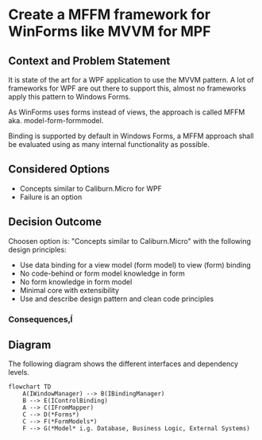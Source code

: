# Create a MFFM framework for WinForms like MVVM for MPF

## Context and Problem Statement

It is state of the art for a WPF application to use the MVVM pattern. A lot of frameworks for WPF are out there to support this, almost no frameworks apply this pattern to Windows Forms.

As WinForms uses forms instead of views, the approach is called MFFM aka. model-form-formmodel.

Binding is supported by default in Windows Forms, a MFFM approach shall be evaluated using as many internal functionality as possible.

## Considered Options

* Concepts similar to Caliburn.Micro for WPF
* Failure is an option

## Decision Outcome

Choosen option is: "Concepts similar to Caliburn.Micro" with the following design principles:

* Use data binding for a view model (form model) to view (form) binding
* No code-behind or form model knowledge in form
* No form knowledge in form model
* Minimal core with extensibility
* Use and describe design pattern and clean code principles

### Consequences‚Í

## Diagram

The following diagram shows the different interfaces and dependency levels.

```mermaid
flowchart TD
    A(IWindowManager) --> B(IBindingManager)
    B --> E(IControlBinding)
    A --> C(IFromMapper)
    C --> D(*Forms*)
    C --> F(*FormModels*)
    F --> G(*Model* i.g. Database, Business Logic, External Systems)
```
